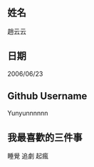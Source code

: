 姓名
----
趙云云

日期
----
2006/06/23

Github Username
---------------
Yunyunnnnnn

我最喜歡的三件事
---------------
睡覺 追劇 起瘋